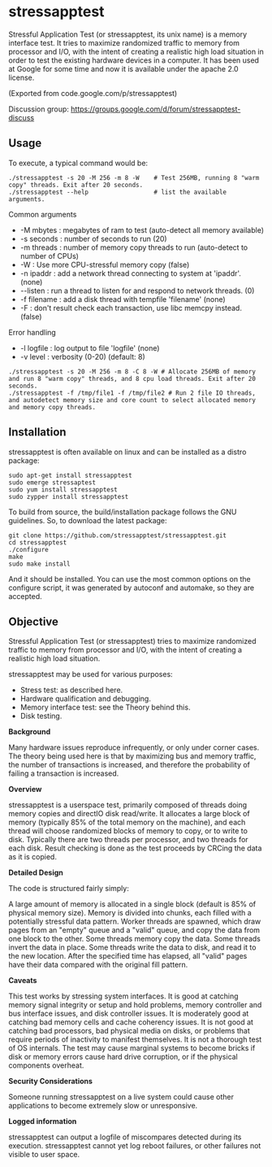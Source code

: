# stressapptest
Stressful Application Test (or stressapptest, its unix name) is a memory interface test.
It tries to maximize randomized traffic to memory from processor and I/O, with the intent of creating a realistic high load situation in order to test the existing hardware devices in a computer. It has been used at Google for some time and now it is available under the apache 2.0 license.

  (Exported from code.google.com/p/stressapptest)

Discussion group: https://groups.google.com/d/forum/stressapptest-discuss


## Usage

To execute, a typical command would be:
```
./stressapptest -s 20 -M 256 -m 8 -W    # Test 256MB, running 8 "warm copy" threads. Exit after 20 seconds.
./stressapptest --help                  # list the available arguments.
```
Common arguments
* -M mbytes : megabytes of ram to test (auto-detect all memory available)
* -s seconds : number of seconds to run (20)
* -m threads : number of memory copy threads to run (auto-detect to number of CPUs)
* -W : Use more CPU-stressful memory copy (false)
* -n ipaddr : add a network thread connecting to system at 'ipaddr'. (none)
* --listen : run a thread to listen for and respond to network threads. (0)
* -f filename : add a disk thread with tempfile 'filename' (none)
* -F : don't result check each transaction, use libc memcpy instead. (false)

Error handling
* -l logfile : log output to file 'logfile' (none)
* -v level : verbosity (0-20) (default: 8)

```
./stressapptest -s 20 -M 256 -m 8 -C 8 -W # Allocate 256MB of memory and run 8 "warm copy" threads, and 8 cpu load threads. Exit after 20 seconds.
./stressapptest -f /tmp/file1 -f /tmp/file2 # Run 2 file IO threads, and autodetect memory size and core count to select allocated memory and memory copy threads.
```


## Installation

stressapptest is often available on linux and can be installed as a distro package:
```
sudo apt-get install stressapptest
sudo emerge stressaptest
sudo yum install stressapptest
sudo zypper install stressapptest
```
To build from source, the build/installation package follows the GNU guidelines. So, to download the latest package:
```
git clone https://github.com/stressapptest/stressapptest.git
cd stressapptest
./configure
make
sudo make install
```
And it should be installed. You can use the most common options on the configure script, it was generated by autoconf and automake, so they are accepted.


## Objective

Stressful Application Test (or stressapptest) tries to maximize randomized traffic to memory from processor and I/O, with the intent of creating a realistic high load situation.

stressapptest may be used for various purposes:
* Stress test: as described here.
* Hardware qualification and debugging.
* Memory interface test: see the Theory behind this.
* Disk testing.


**Background**

Many hardware issues reproduce infrequently, or only under corner cases. The theory being used here is that by maximizing bus and memory traffic, the number of transactions is increased, and therefore the probability of failing a transaction is increased.


**Overview**

stressapptest is a userspace test, primarily composed of threads doing memory copies and directIO disk read/write. It allocates a large block of memory (typically 85% of the total memory on the machine), and each thread will choose randomized blocks of memory to copy, or to write to disk. Typically there are two threads per processor, and two threads for each disk. Result checking is done as the test proceeds by CRCing the data as it is copied.


**Detailed Design**

The code is structured fairly simply:

A large amount of memory is allocated in a single block (default is 85% of physical memory size).
Memory is divided into chunks, each filled with a potentially stressful data pattern.
Worker threads are spawned, which draw pages from an "empty" queue and a "valid" queue, and copy the data from one block to the other.
Some threads memory copy the data.
Some threads invert the data in place.
Some threads write the data to disk, and read it to the new location.
After the specified time has elapsed, all "valid" pages have their data compared with the original fill pattern.


**Caveats** 

This test works by stressing system interfaces. It is good at catching memory signal integrity or setup and hold problems, memory controller and bus interface issues, and disk controller issues. It is moderately good at catching bad memory cells and cache coherency issues. It is not good at catching bad processors, bad physical media on disks, or problems that require periods of inactivity to manifest themselves. It is not a thorough test of OS internals. The test may cause marginal systems to become bricks if disk or memory errors cause hard drive corruption, or if the physical components overheat.


**Security Considerations**

Someone running stressapptest on a live system could cause other applications to become extremely slow or unresponsive.


**Logged information**

stressapptest can output a logfile of miscompares detected during its execution. stressapptest cannot yet log reboot failures, or other failures not visible to user space.

